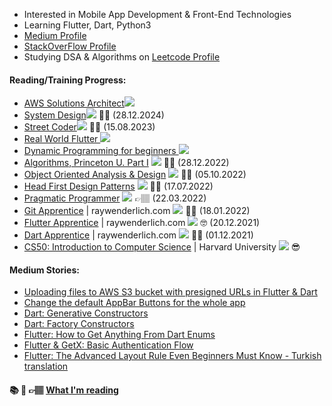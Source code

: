
- Interested in Mobile App Development & Front-End Technologies
- Learning Flutter, Dart, Python3
- [Medium Profile](https://medium.com/@suatozkaya)
- [StackOverFlow Profile](https://stackoverflow.com/users/14269222/suat-%c3%96zkaya)
- Studying DSA & Algorithms on [Leetcode Profile](https://leetcode.com/suatozkaya/)

#### Reading/Training Progress:
  - [AWS Solutions Architect](https://www.udemy.com/course/aws-certified-solutions-architect-associate-saa-c03/)![](https://us-central1-progress-markdown.cloudfunctions.net/progress/70)
  - [System Design](https://www.amazon.com/System-Design-Interview-insiders-Second/dp/B08CMF2CQF)![](https://us-central1-progress-markdown.cloudfunctions.net/progress/100) ✍🏽 (28.12.2024)
  - [Street Coder](https://www.amazon.com/Street-Coder-rules-break-them/dp/1617298379)![](https://us-central1-progress-markdown.cloudfunctions.net/progress/100) ✍🏽 (15.08.2023)
  - [Real World Flutter ](https://www.kodeco.com/books/real-world-flutter-by-tutorials)![](https://us-central1-progress-markdown.cloudfunctions.net/progress/100) 
  - [Dynamic Programming for beginners ](https://www.youtube.com/watch?v=oBt53YbR9Kk) ![](https://progress-bar.dev/100)
  - [Algorithms, Princeton U. Part I](https://www.coursera.org/learn/algorithms-part1) ![](https://progress-bar.dev/100) ✍🏽 (28.12.2022)
  - [Object Oriented Analysis & Design](https://www.amazon.com.tr/Head-First-Objects-Oriented-Analysis-Design/dp/0596008678) ![](https://us-central1-progress-markdown.cloudfunctions.net/progress/100) ✍🏽 (05.10.2022) 
  - [Head First Design Patterns](https://www.amazon.com.tr/Head-First-Design-Patterns-Object-oriented-dp-149207800X/dp/149207800X) ![](https://us-central1-progress-markdown.cloudfunctions.net/progress/100) ✍🏽 (17.07.2022)
  - [Pragmatic Programmer](https://www.amazon.com.tr/Pragmatic-Programmer-journey-mastery-Anniversary-dp-0135957052/dp/0135957052/) ![](https://us-central1-progress-markdown.cloudfunctions.net/progress/100) 👉🏽 (22.03.2022)
  - [Git Apprentice](https://www.raywenderlich.com/books/git-apprentice) | raywenderlich.com ![](https://us-central1-progress-markdown.cloudfunctions.net/progress/100) ✍🏽 (18.01.2022)
  - [Flutter Apprentice](https://www.raywenderlich.com/books/flutter-apprentice) | raywenderlich.com ![](https://us-central1-progress-markdown.cloudfunctions.net/progress/100) 🤓 (20.12.2021)
  - [Dart Apprentice](https://www.raywenderlich.com/books/dart-apprentice)  | raywenderlich.com ![](https://us-central1-progress-markdown.cloudfunctions.net/progress/100) ✌🏼 (01.12.2021)
  - [CS50: Introduction to Computer Science](https://www.edx.org/course/introduction-computer-science-harvardx-cs50x) | Harvard University ![](https://us-central1-progress-markdown.cloudfunctions.net/progress/100) 😎

#### Medium Stories:
- [Uploading files to AWS S3 bucket with presigned URLs in Flutter & Dart](https://medium.com/@suatozkaya/uploading-files-to-aws-s3-bucket-with-presigned-urls-in-flutter-dart-fd9ffcf82a74)
- [Change the default AppBar Buttons for the whole app](https://medium.com/@suatozkaya/change-the-default-appbar-buttons-for-the-whole-app-f9b5ff3773f7)
- [Dart: Generative Constructors](https://medium.com/@suatozkaya/69c5b9db5230)
- [Dart: Factory Constructors](https://medium.com/@suatozkaya/dart-constructors-101-3bf36339ea0)
- [Flutter: How to Get Anything From Dart Enums](https://medium.com/@suatozkaya/how-to-get-anything-from-dart-enums-ad53734325ca)
- [Flutter & GetX: Basic Authentication Flow](https://medium.com/@suatozkaya/flutter-getx-basic-authentication-flow-de3d0313d5ae)
- [Flutter: The Advanced Layout Rule Even Beginners Must Know - Turkish translation](https://medium.com/@suatozkaya/flutter-herkesin-bilmesi-gereken-temel-layout-kurallar%C4%B1-3395762b518e)

#### 📚 📖 👉🏽 [What I'm reading](https://ozkayas.notion.site/What-I-read-in-2022-6aefc5aa06a24c10b25403edf6cafa02) 

<!---
  - [ Reading List ](https://ozkayas.notion.site/What-I-read-in-2022-6aefc5aa06a24c10b25403edf6cafa02)

  - [The Shining](https://www.goodreads.com/book/show/11588.The_Shining)  
  - [The Memoirs of Sherlock Holmes](https://www.goodreads.com/book/show/194373.The_Memoirs_of_Sherlock_Holmes)
  - [Status Anxiety](https://www.goodreads.com/book/show/23425.Status_Anxiety)
  - [The Adventures of Sherlock Holmes](https://www.goodreads.com/book/show/3590.The_Adventures_of_Sherlock_Holmes)
  - [The Sign of Four](https://www.goodreads.com/book/show/608474.The_Sign_of_Four)
  - [A Study in Scarlet](https://www.goodreads.com/book/show/102868.A_Study_in_Scarlet)
  - [I, Robot, Asimov](https://www.goodreads.com/book/show/41804.I_Robot)
  - [Robots and Empire, Asimov](https://www.goodreads.com/book/show/76688.Robots_and_Empire)
  - [The Robots of Dawn, Asimov](https://www.amazon.com/gp/product/B0024NP57Y)
  - [Galiz Kahraman](https://1000kitap.com/kitap/galiz-kahraman--15325)
  - [Tiamat](https://1000kitap.com/kitap/tiamat--325017)
  - [The Naked Sun, Asimov](https://www.amazon.com/gp/product/B004JHYRDQ)
  - [The Caves of Steel, Asimov](https://www.amazon.com/Caves-Steel-Robot-Book-ebook/dp/B004JHYRAO/ref=sr_1_1?keywords=the+caves+of+steel&qid=1651603314&sprefix=the+caves+of%2Caps%2C297&sr=8-1)
  - [Death's End](https://www.goodreads.com/book/show/25451264-death-s-end)
  - [The Dark Forest](https://www.goodreads.com/book/show/23168817-the-dark-forest)
  - [The Three-Body Problem](http://www.ithaki.com.tr/urun/uc-cisim-problemi/)
  - [Dune #6: Chapterhouse Dune](https://1000kitap.com/kitap/dune-rahibeler-meclisi--254473)
  - [Dune #5: Heretics of Dune](https://1000kitap.com/kitap/dune-sapkinlari--244146)
  - [Suskunlar](https://1000kitap.com/kitap/suskunlar--1035)
  - [Dune #4: God of Emperor of Dune](http://www.ithaki.com.tr/urun/dune-tanri-imparatoru/)
  









<!---
ozkayas/ozkayas is a ✨ special ✨ repository because its `README.md` (this file) appears on your GitHub profile.
You can click the Preview link to take a look at your changes.

--->
